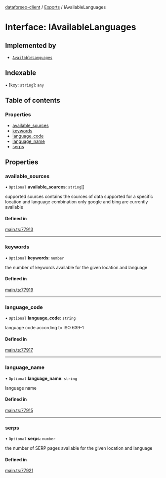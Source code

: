 [dataforseo-client](../README.md) / [Exports](../modules.md) / IAvailableLanguages

# Interface: IAvailableLanguages

## Implemented by

- [`AvailableLanguages`](../classes/AvailableLanguages.md)

## Indexable

▪ [key: `string`]: `any`

## Table of contents

### Properties

- [available\_sources](IAvailableLanguages.md#available_sources)
- [keywords](IAvailableLanguages.md#keywords)
- [language\_code](IAvailableLanguages.md#language_code)
- [language\_name](IAvailableLanguages.md#language_name)
- [serps](IAvailableLanguages.md#serps)

## Properties

### available\_sources

• `Optional` **available\_sources**: `string`[]

supported sources
contains the sources of data supported for a specific location and language combination
only google and bing are currently available

#### Defined in

[main.ts:77913](https://github.com/dataforseo/TypeScriptClient/blob/7ca1aa4/main.ts#L77913)

___

### keywords

• `Optional` **keywords**: `number`

the number of keywords available for the given location and language

#### Defined in

[main.ts:77919](https://github.com/dataforseo/TypeScriptClient/blob/7ca1aa4/main.ts#L77919)

___

### language\_code

• `Optional` **language\_code**: `string`

language code according to ISO 639-1

#### Defined in

[main.ts:77917](https://github.com/dataforseo/TypeScriptClient/blob/7ca1aa4/main.ts#L77917)

___

### language\_name

• `Optional` **language\_name**: `string`

language name

#### Defined in

[main.ts:77915](https://github.com/dataforseo/TypeScriptClient/blob/7ca1aa4/main.ts#L77915)

___

### serps

• `Optional` **serps**: `number`

the number of SERP pages available for the given location and language

#### Defined in

[main.ts:77921](https://github.com/dataforseo/TypeScriptClient/blob/7ca1aa4/main.ts#L77921)
